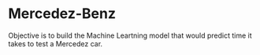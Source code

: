 # Mercedez-Benz
Objective is to build the Machine Leartning model that would predict time it takes to test a Mercedez car.
